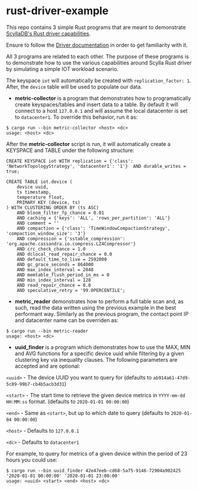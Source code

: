 # rust-driver-example

This repo contains 3 simple Rust programs that are meant to demonstrate [ScyllaDB's Rust driver capabilities](https://github.com/scylladb/scylla-rust-driver/).

Ensure to follow the [Driver documentation](https://cvybhu.github.io/scyllabook/index.html) in order to get familiarity with it.

All 3 programs are related to each other. The purpose of these programs is to demonstrate how to use the various capabilities around Scylla Rust driver by simulating a simple IOT workload scenario.

The keyspace `iot` will automatically be created with `replication_factor: 1`. After, the `device` table will be used to populate our data.

- **metric-collector** is a program that demonstrates how to programatically create keyspaces/tables and insert data to a table. By default it will connect to a host `127.0.0.1` and will assume the local datacenter is set to `datacenter1`. To override this behavior, run it as: 

```shell
$ cargo run --bin metric-collector <host> <dc> 
usage: <host> <dc> 
```

After the **metric-collector** script is run, it will automatically create a KEYSPACE and TABLE under the following structure:

```
CREATE KEYSPACE iot WITH replication = {'class': 'NetworkTopologyStrategy', 'datacenter1': '1'}  AND durable_writes = true;

CREATE TABLE iot.device (
    device uuid,
    ts timestamp,
    temperature float,
    PRIMARY KEY (device, ts)
) WITH CLUSTERING ORDER BY (ts ASC)
    AND bloom_filter_fp_chance = 0.01
    AND caching = {'keys': 'ALL', 'rows_per_partition': 'ALL'}
    AND comment = ''
    AND compaction = {'class': 'TimeWindowCompactionStrategy', 'compaction_window_size': '3'}
    AND compression = {'sstable_compression': 'org.apache.cassandra.io.compress.LZ4Compressor'}
    AND crc_check_chance = 1.0
    AND dclocal_read_repair_chance = 0.0
    AND default_time_to_live = 2592000
    AND gc_grace_seconds = 864000
    AND max_index_interval = 2048
    AND memtable_flush_period_in_ms = 0
    AND min_index_interval = 128
    AND read_repair_chance = 0.0
    AND speculative_retry = '99.0PERCENTILE';
```

- **metric_reader** demonstrates how to perform a full table scan and, as such, read the data written using the previous example in the best performant way. Similarly as the previous program, the contact point IP and datacenter name can be overriden as:

```shell
$ cargo run --bin metric-reader
usage: <host> <dc>
```

- **uuid_finder** is a program which demonstrates how to use the MAX, MIN and AVG functions for a specific device uuid while filtering by a given clustering key via inequality clauses. The following parameters are accepted and are optional: 

`<uuid>`  - The device UUID you want to query for (defaults to `ab914a61-47d9-5c89-99b7-cb4b5acb3d31`)

`<start>` - The start time to retrieve the given device metrics in `YYYY-mm-dd HH:MM:ss` format. (defaults to `2020-01-01 00:00:00`)

`<end>`   - Same as `<start>`, but up to which date to query (defaults to `2020-01-04 00:00:00`)

`<host>`  - Defaults to `127.0.0.1`

`<dc>`    - Defaults to `datacenter1`

For example, to query for metrics of a given device within the period of 23 hours you could use:

```shell
$ cargo run --bin uuid_finder 42e47eeb-cd68-5a75-9146-72904a902425 '2020-01-01 00:00:00' '2020-01-01 23:00:00'
usage: <uuid> <start> <end> <host> <dc>
```
